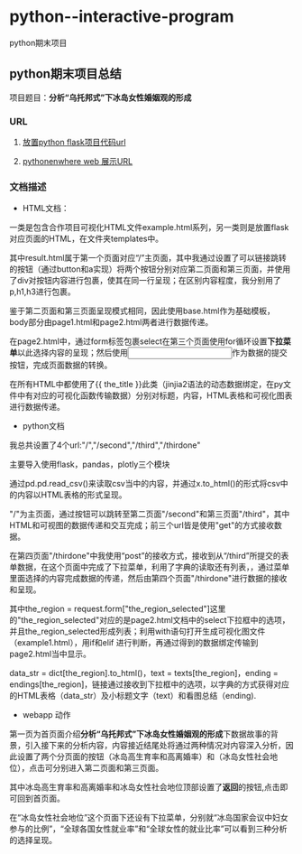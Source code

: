 # python--interactive-program
python期末项目

## python期末项目总结

项目题目：**分析“乌托邦式”下冰岛女性婚姻观的形成**

### URL
1. [放置python flask项目代码url](https://github.com/AylinWasson/python--interactive-program/tree/master/jiaohu)

2. [pythonenwhere web 展示URL](http://aylinwasson.pythonanywhere.com/)

### 文档描述

* HTML文档：

一类是包含合作项目可视化HTML文件example.html系列，另一类则是放置flask对应页面的HTML，在文件夹templates中。

其中result.html属于第一个页面对应“/”主页面，其中我通过设置了可以链接跳转的按钮（通过button和a实现）将两个按钮分别对应第二页面和第三页面，并使用了div对按钮内容进行包裹，使其在同一行呈现；在区别内容程度，我分别用了p,h1,h3进行包裹。
  
鉴于第二页面和第三页面呈现模式相同，因此使用base.html作为基础模板，body部分由page1.html和page2.html两者进行数据传递。

在page2.html中，通过form标签包裹select在第三个页面使用for循环设置**下拉菜单**以此选择内容的呈现；然后使用<input>作为数据的提交按钮，完成页面数据的转换。
  
在所有HTML中都使用了{{ the_title }}此类（jinjia2语法的动态数据绑定，在py文件中有对应的可视化函数传输数据）分别对标题，内容，HTML表格和可视化图表进行数据传递。

* python文档

我总共设置了4个url:"/","/second","/third","/thirdone"

主要导入使用flask，pandas，plotly三个模块

通过pd.pd.read_csv()来读取csv当中的内容，并通过x.to_html()的形式将csv中的内容以HTML表格的形式呈现。

"/"为主页面，通过按钮可以跳转至第二页面"/second"和第三页面"/third"，其中HTML和可视图的数据传递和交互完成；前三个url皆是使用"get"的方式接收数据。

在第四页面"/thirdone"中我使用“post”的接收方式，接收到从“/third”所提交的表单数据，在这个页面中完成了下拉菜单，利用了字典的读取还有列表，，通过菜单里面选择的内容完成数据的传递，然后由第四个页面"/thirdone"进行数据的接收和呈现。

其中the_region = request.form["the_region_selected"]这里的"the_region_selected"对应的是page2.html文档中的select下拉框中的选项，并且the_region_selected形成列表；利用with语句打开生成可视化图文件（example1.html），用if和elif 进行判断，再通过得到的数据绑定传输到page2.html当中显示。

data_str = dict[the_region].to_html()，text = texts[the_region]，ending = endings[the_region]，链接通过接收到下拉框中的选项，以字典的方式获得对应的HTML表格（data_str）及小标题文字（text）和看图总结（ending).

* webapp 动作

第一页为首页面介绍**分析“乌托邦式”下冰岛女性婚姻观的形成**下数据故事的背景，引入接下来的分析内容，内容接近结尾处将通过两种情况对内容深入分析，因此设置了两个分页面的按钮（冰岛高生育率和高离婚率）和（冰岛女性社会地位），点击可分别进入第二页面和第三页面。

其中冰岛高生育率和高离婚率和冰岛女性社会地位顶部设置了**返回**的按钮,点击即可回到首页面。

在“冰岛女性社会地位”这个页面下还设有下拉菜单，分别就“冰岛国家会议中妇女参与的比例”，“全球各国女性就业率”和“全球女性的就业比率”可以看到三种分析的选择呈现。
